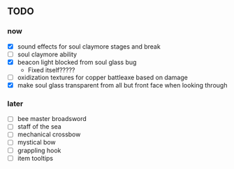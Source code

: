 ## TODO
### now
- [x] sound effects for soul claymore stages and break
- [ ] soul claymore ability
- [x] beacon light blocked from soul glass bug
  - Fixed itself?????
- [ ] oxidization textures for copper battleaxe based on damage
- [x] make soul glass transparent from all but front face when looking through
### later
- [ ] bee master broadsword
- [ ] staff of the sea
- [ ] mechanical crossbow
- [ ] mystical bow
- [ ] grappling hook
- [ ] item tooltips
